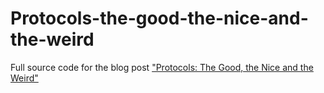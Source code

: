 # Protocols-the-good-the-nice-and-the-weird
Full source code for the blog post ["Protocols: The Good, the Nice and the Weird"](http://yourfriendlyioscoder.com/blog/2017/09/03/protocols-the-good-and-the-weird/)
